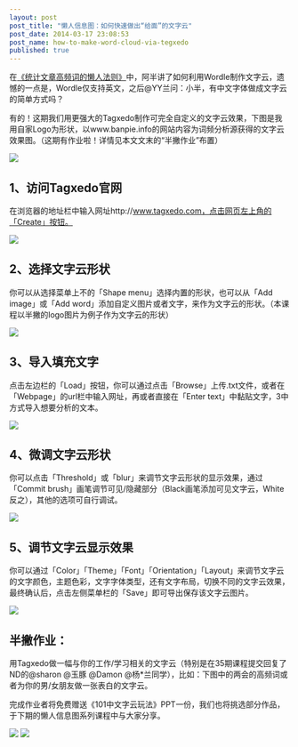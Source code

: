 ```yaml
---
layout: post
post_title: "懒人信息图：如何快速做出“给面”的文字云"
post_date: 2014-03-17 23:08:53
post_name: how-to-make-word-cloud-via-tegxedo
published: true
---
```

在[《统计文章高频词的懒人法则》](http://www.banpie.info/2014/02/how-to-make-tag-cloud-via-wordle/)中，阿半讲了如何利用Wordle制作文字云，遗憾的一点是，Wordle仅支持英文，之后@YY兰问：小半，有中文字体做成文字云的简单方式吗？

有的！这期我们用更强大的Tagxedo制作可完全自定义的文字云效果，下图是我用自家Logo为形状，以www.banpie.info的网站内容为词频分析源获得的文字云效果图。（这期有作业啦！详情见本文文末的“半撇作业”布置）

![](_image/word-cloud-1.jpeg)

## 1、访问Tagxedo官网

在浏览器的地址栏中输入网址http://www.tagxedo.com，点击网页左上角的「Create」按钮。

![](_image/word-cloud-2.jpeg)

## 2、选择文字云形状

你可以从选择菜单上不的「Shape menu」选择内置的形状，也可以从「Add image」或「Add word」添加自定义图片或者文字，来作为文字云的形状。（本课程以半撇的logo图片为例子作为文字云的形状）

![](_image/word-cloud-3.jpeg)

## 3、导入填充文字

点击左边栏的「Load」按钮，你可以通过点击「Browse」上传.txt文件，或者在「Webpage」的url栏中输入网址，再或者直接在「Enter text」中黏贴文字，3中方式导入想要分析的文本。

![](_image/word-cloud-4.jpeg)

## 4、微调文字云形状

你可以点击「Threshold」或「blur」来调节文字云形状的显示效果，通过「Commit brush」画笔调节可见/隐藏部分（Black画笔添加可见文字云，White反之），其他的选项可自行调试。

![](_image/word-cloud-5.jpeg)

## 5、调节文字云显示效果

你可以通过「Color」「Theme」「Font」「Orientation」「Layout」来调节文字云的文字颜色，主题色彩，文字字体类型，还有文字布局，切换不同的文字云效果，最终确认后，点击左侧菜单栏的「Save」即可导出保存该文字云图片。

![](_image/word-cloud-6.jpeg)

## 半撇作业：

用Tagxedo做一幅与你的工作/学习相关的文字云（特别是在35期课程提交回复了ND的@sharon @玉豚 @Damon @杨*兰同学），比如：下图中的两会的高频词或者为你的男/女朋友做一张表白的文字云。

完成作业者将免费赠送《101中文字云玩法》PPT一份，我们也将挑选部分作品，于下期的懒人信息图系列课程中与大家分享。

![](_image/word-cloud-7.jpeg)
![](_image/word-cloud-8.jpeg)